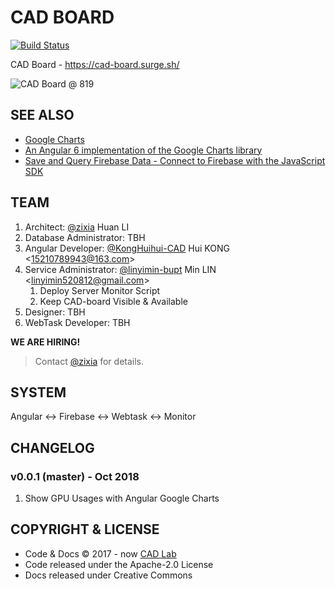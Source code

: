 # CAD BOARD

[![Build Status](https://travis-ci.com/BUPT/cad-board.svg?branch=master)](https://travis-ci.com/BUPT/cad-board)

CAD Board - <https://cad-board.surge.sh/>

![CAD Board @ 819](https://bupt.github.io/cad-board/images/cad-board-819.jpg)

## SEE ALSO

- [Google Charts](https://google-developers.appspot.com/chart/interactive/docs/)
- [An Angular 6 implementation of the Google Charts library](https://github.com/FERNman/angular-google-charts)
- [Save and Query Firebase Data - Connect to Firebase with the JavaScript SDK](https://howtofirebase.com/save-and-query-firebase-data-ed73fb8c6e3a)

## TEAM

1. Architect: [@zixia](https://github.com/zixia) Huan LI
1. Database Administrator: TBH
1. Angular Developer: [@KongHuihui-CAD](https://github.com/KongHuihui-CAD) Hui KONG \<15210789943@163.com\>
1. Service Administrator: [@linyimin-bupt](https://github.com/linyimin-bupt) Min LIN \<linyimin520812@gmail.com\>
    1. Deploy Server Monitor Script
    1. Keep CAD-board Visible & Available
1. Designer: TBH
1. WebTask Developer: TBH

**WE ARE HIRING!**

> Contact [@zixia](https://github.com/zixia) for details.

## SYSTEM

Angular <-> Firebase <-> Webtask <-> Monitor

## CHANGELOG

### v0.0.1 (master) - Oct 2018

1. Show GPU Usages with Angular Google Charts

## COPYRIGHT & LICENSE

- Code & Docs © 2017 - now [CAD Lab](https://github.com/BUPT/awesome-cad)
- Code released under the Apache-2.0 License
- Docs released under Creative Commons
